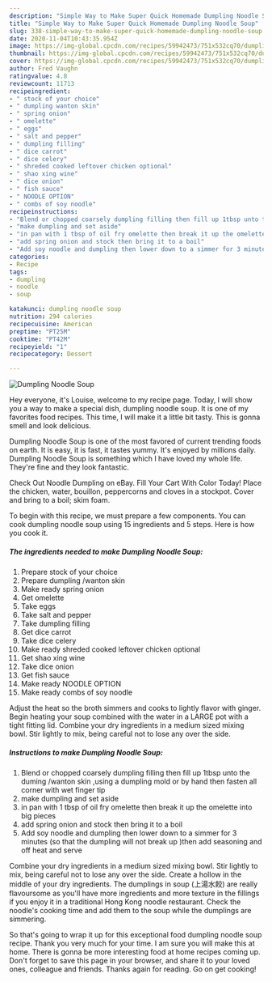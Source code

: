 ```yaml
---
description: "Simple Way to Make Super Quick Homemade Dumpling Noodle Soup"
title: "Simple Way to Make Super Quick Homemade Dumpling Noodle Soup"
slug: 338-simple-way-to-make-super-quick-homemade-dumpling-noodle-soup
date: 2020-11-04T10:43:35.954Z
image: https://img-global.cpcdn.com/recipes/59942473/751x532cq70/dumpling-noodle-soup-recipe-main-photo.jpg
thumbnail: https://img-global.cpcdn.com/recipes/59942473/751x532cq70/dumpling-noodle-soup-recipe-main-photo.jpg
cover: https://img-global.cpcdn.com/recipes/59942473/751x532cq70/dumpling-noodle-soup-recipe-main-photo.jpg
author: Fred Vaughn
ratingvalue: 4.8
reviewcount: 11713
recipeingredient:
- " stock of your choice"
- " dumpling wanton skin"
- " spring onion"
- " omelette"
- " eggs"
- " salt and pepper"
- " dumpling filling"
- " dice carrot"
- " dice celery"
- " shreded cooked leftover chicken optional"
- " shao xing wine"
- " dice onion"
- " fish sauce"
- " NOODLE OPTION"
- " combs of soy noodle"
recipeinstructions:
- "Blend or chopped coarsely dumpling filling then fill up 1tbsp unto the duming /wanton skin ,using a dumpling mold or by hand then fasten all corner with wet finger tip"
- "make dumpling and set aside"
- "in pan with 1 tbsp of oil fry omelette then break it up the omelette into big pieces"
- "add spring onion and stock then bring it to a boil"
- "Add soy noodle and dumpling then lower down to a simmer for 3 minutes  (so that the dumpling will not break up )then add seasoning and off heat and serve"
categories:
- Recipe
tags:
- dumpling
- noodle
- soup

katakunci: dumpling noodle soup 
nutrition: 294 calories
recipecuisine: American
preptime: "PT25M"
cooktime: "PT42M"
recipeyield: "1"
recipecategory: Dessert

---
```



![Dumpling Noodle Soup](https://img-global.cpcdn.com/recipes/59942473/751x532cq70/dumpling-noodle-soup-recipe-main-photo.jpg)

Hey everyone, it's Louise, welcome to my recipe page. Today, I will show you a way to make a special dish, dumpling noodle soup. It is one of my favorites food recipes. This time, I will make it a little bit tasty. This is gonna smell and look delicious.

Dumpling Noodle Soup is one of the most favored of current trending foods on earth. It is easy, it is fast, it tastes yummy. It's enjoyed by millions daily. Dumpling Noodle Soup is something which I have loved my whole life. They're fine and they look fantastic.

Check Out Noodle Dumpling on eBay. Fill Your Cart With Color Today! Place the chicken, water, bouillon, peppercorns and cloves in a stockpot. Cover and bring to a boil; skim foam.


To begin with this recipe, we must prepare a few components. You can cook dumpling noodle soup using 15 ingredients and 5 steps. Here is how you cook it.

<!--inarticleads1-->

##### The ingredients needed to make Dumpling Noodle Soup:

1. Prepare  stock of your choice
1. Prepare  dumpling /wanton skin
1. Make ready  spring onion
1. Get  omelette
1. Take  eggs
1. Take  salt and pepper
1. Take  dumpling filling
1. Get  dice carrot
1. Take  dice celery
1. Make ready  shreded cooked leftover chicken optional
1. Get  shao xing wine
1. Take  dice onion
1. Get  fish sauce
1. Make ready  NOODLE OPTION
1. Make ready  combs of soy noodle


Adjust the heat so the broth simmers and cooks to lightly flavor with ginger. Begin heating your soup combined with the water in a LARGE pot with a tight fitting lid. Combine your dry ingredients in a medium sized mixing bowl. Stir lightly to mix, being careful not to lose any over the side. 

<!--inarticleads2-->

##### Instructions to make Dumpling Noodle Soup:

1. Blend or chopped coarsely dumpling filling then fill up 1tbsp unto the duming /wanton skin ,using a dumpling mold or by hand then fasten all corner with wet finger tip
1. make dumpling and set aside
1. in pan with 1 tbsp of oil fry omelette then break it up the omelette into big pieces
1. add spring onion and stock then bring it to a boil
1. Add soy noodle and dumpling then lower down to a simmer for 3 minutes  (so that the dumpling will not break up )then add seasoning and off heat and serve


Combine your dry ingredients in a medium sized mixing bowl. Stir lightly to mix, being careful not to lose any over the side. Create a hollow in the middle of your dry ingredients. The dumplings in soup (上湯水餃) are really flavoursome as you&#39;ll have more ingredients and more texture in the fillings if you enjoy it in a traditional Hong Kong noodle restaurant. Check the noodle&#39;s cooking time and add them to the soup while the dumplings are simmering. 

So that's going to wrap it up for this exceptional food dumpling noodle soup recipe. Thank you very much for your time. I am sure you will make this at home. There is gonna be more interesting food at home recipes coming up. Don't forget to save this page in your browser, and share it to your loved ones, colleague and friends. Thanks again for reading. Go on get cooking!
